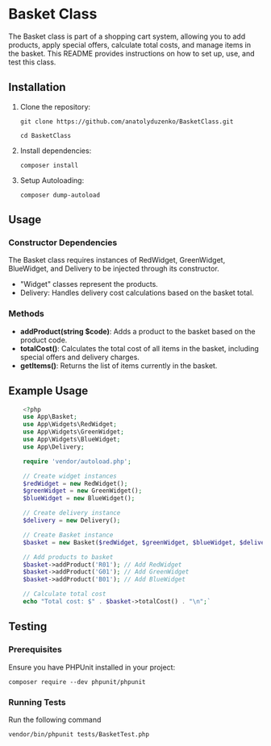 # Basket Class
The Basket class is part of a shopping cart system, allowing you to add products, apply special offers, calculate total costs, and manage items in the basket. This README provides instructions on how to set up, use, and test this class.

## Installation

1. Clone the repository:

    `git clone https://github.com/anatolyduzenko/BasketClass.git`

    `cd BasketClass`

2. Install dependencies:

    `composer install`

3. Setup Autoloading:

    `composer dump-autoload`

## Usage

### Constructor Dependencies

The Basket class requires instances of RedWidget, GreenWidget, BlueWidget, and Delivery to be injected through its constructor.

* "Widget" classes represent the products. 
* Delivery: Handles delivery cost calculations based on the basket total.

### Methods

* **addProduct(string $code)**: Adds a product to the basket based on the product code.
* **totalCost()**: Calculates the total cost of all items in the basket, including special offers and delivery charges.
* **getItems()**: Returns the list of items currently in the basket.

## Example Usage

```php
    <?php
    use App\Basket;
    use App\Widgets\RedWidget;
    use App\Widgets\GreenWidget;
    use App\Widgets\BlueWidget;
    use App\Delivery;

    require 'vendor/autoload.php';

    // Create widget instances
    $redWidget = new RedWidget();
    $greenWidget = new GreenWidget();
    $blueWidget = new BlueWidget();

    // Create delivery instance
    $delivery = new Delivery();

    // Create Basket instance
    $basket = new Basket($redWidget, $greenWidget, $blueWidget, $delivery);

    // Add products to basket
    $basket->addProduct('R01'); // Add RedWidget
    $basket->addProduct('G01'); // Add GreenWidget
    $basket->addProduct('B01'); // Add BlueWidget

    // Calculate total cost
    echo "Total cost: $" . $basket->totalCost() . "\n";`
```

## Testing

### Prerequisites
Ensure you have PHPUnit installed in your project:

`composer require --dev phpunit/phpunit`
### Running Tests
Run the following command 

`vendor/bin/phpunit tests/BasketTest.php`

